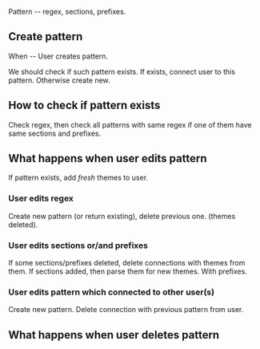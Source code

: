 Pattern -- regex, sections, prefixes.


## Create pattern ##


When -- User creates pattern.

We should check if such pattern exists. If exists, connect user to this pattern. Otherwise create new.



## How to check if pattern exists ##

Check regex, then check all patterns with same regex if one of them have same sections and prefixes.




## What happens when user edits pattern  ##

If pattern exists, add *fresh* themes to user. 


### User edits regex ###

Create new pattern (or return existing), delete previous one. (themes deleted).


### User edits sections or/and prefixes ###

If some sections/prefixes deleted, delete connections with themes from them. If sections added, then parse them for new themes. With prefixes. 





### User edits pattern which connected to other user(s) ###

Create new pattern. Delete connection with previous pattern from user. 






## What happens when user deletes pattern ##

